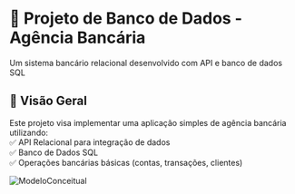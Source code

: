 # 🏦 Projeto de Banco de Dados - Agência Bancária

Um sistema bancário relacional desenvolvido com API e banco de dados SQL

## 📌 Visão Geral

Este projeto visa implementar uma aplicação simples de agência bancária utilizando:  
✅ API Relacional para integração de dados  
✅ Banco de Dados SQL  
✅ Operações bancárias básicas (contas, transações, clientes)  

![ModeloConceitual](https://github.com/deboralawall/BAN1/assets/86936640/87a07f30-055e-44d0-9f71-bfb4695efc57)
